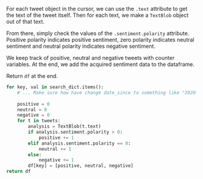 <!--title={Sentiment Analysis with TextBlob}-->

<!--concepts={indexingDataframes.mdx}-->

For each tweet object in the cursor, we can use the `.text` attribute to get the text of the tweet itself. Then for each text, we make a `TextBlob` object out of that text. 

From there, simply check the values of the `.sentiment.polarity` attribute. Positive polarity indicates positive sentiment, zero polarity indicates neutral sentiment and neutral polarity indicates negative sentiment. 

We keep track of positive, neutral and negative tweets with counter variables. At the end, we add the acquired sentiment data to the dataframe. 

Return `df` at the end.

```python
for key, val in search_dict.items():
	# ... Make sure how have change date_since to something like "2020-01-01" 
    
    positive = 0
    neutral = 0
    negative = 0
    for t in tweets:    
        analysis = TextBlob(t.text)
        if analysis.sentiment.polarity > 0:
            positive += 1  
        elif analysis.sentiment.polarity == 0:  
            neutral += 1  
        else:       
            negative += 1
        df[key] = [positive, neutral, negative]
return df
```